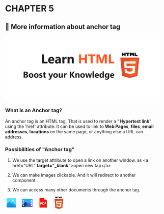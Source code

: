 # CHAPTER 5
## 🔴 More information about anchor tag
![Banner](https://github.com/Ninja-Vikash/Assets/blob/main/HTML%20Assets/HTML.png)

### What is an Anchor tag?
An anchor tag is an HTML tag, That is used to render a **"Hypertext link"** using the 'href' attribute. It can be used to link to **Web Pages**, **files**, **email addresses**, **locations** on the same page, or anything else a URL can address.
<br>

### Possibilities of "Anchor tag"
1. We use the target attribute to open a link on another window. as &lt;a href="URL" **target="_blank"**&gt;open new tap&lt;/a&gt;

2. We can make images clickable. And it will redirect to another component.

3. We can access many other documents through the anchor tag. <br>

<p>
  
<img src="https://github.com/Ninja-Vikash/Assets/blob/main/Asset%20Icon/image.png" height="40px" /> &nbsp;
<img src="https://github.com/Ninja-Vikash/Assets/blob/main/Asset%20Icon/video.png" height="40px" /> &nbsp;
<img src="https://github.com/Ninja-Vikash/Assets/blob/main/Asset%20Icon/pdf.png" height="40px" /> &nbsp;
<img src="https://github.com/Ninja-Vikash/Assets/blob/main/Asset%20Icon/htmlLogo.png" height="40px" />

</p>
